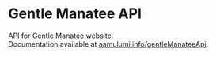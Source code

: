 # Gentle Manatee API

API for Gentle Manatee website.  
Documentation available at [aamulumi.info/gentleManateeApi](aamulumi.info/gentleManateeApi).


